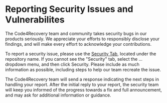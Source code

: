 # Reporting Security Issues and Vulnerabilites

The Code4Recovery team and community takes security bugs in our products seriously. We appreciate your efforts to responsibly disclose your findings, and will make every effort to acknowledge your contributions.

To report a security issue, please use the [Security Tab](https://github.com/code4recovery/12-step-meeting-list/security), located under the repository name. If you cannot see the "Security" tab, select the ... dropdown menu, and then click Security. Please include as much information as possible, including steps to help our team recreate the issue.

The Code4Recovery team will send a response indicating the next steps in handling your report. After the initial reply to your report, the security team will keep you informed of the progress towards a fix and full announcement, and may ask for additional information or guidance.
